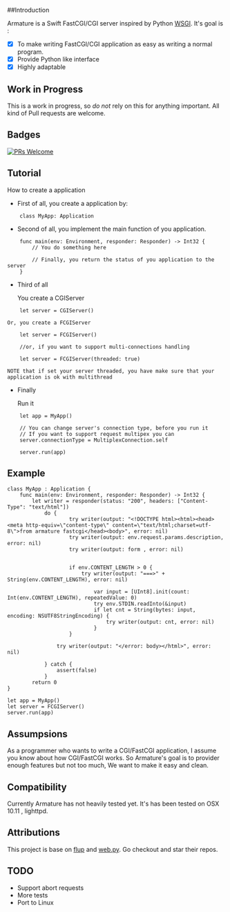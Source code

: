 ##Introduction

Armature is a Swift FastCGI/CGI server inspired by Python [WSGI](https://www.python.org/dev/peps/pep-3333/). It's goal is :
- [x] To make writing FastCGI/CGI application as easy as writing a normal program.
- [x] Provide Python like interface
- [x] Highly adaptable

## Work in Progress

This is a work in progress, so *do not* rely on this for anything important.
All kind of Pull requests are welcome.

## Badges
[![PRs Welcome](https://img.shields.io/badge/prs-welcome-brightgreen.svg?style=flat-square)](http://makeapullrequest.com)

## Tutorial

How to create a application

- First of all, you create a application by:
```
    class MyApp: Application
```

- Second of all, you implement the main function of you application.
```
    func main(env: Environment, responder: Responder) -> Int32 {
        // You do something here

        // Finally, you return the status of you application to the server
    }
```

- Third of all

    You create a CGIServer
```
    let server = CGIServer()
```

    Or, you create a FCGIServer
```
    let server = FCGIServer()
    
    //or, if you want to support multi-connections handling

    let server = FCGIServer(threaded: true)
```
    NOTE that if set your server threaded, you have make sure that your application is ok with multithread

- Finally

    Run it
```
    let app = MyApp()

    // You can change server's connection type, before you run it
    // If you want to support request multipex you can
    server.connectionType = MultiplexConnection.self

    server.run(app)
```

## Example
```
class MyApp : Application {
    func main(env: Environment, responder: Responder) -> Int32 {
        let writer = responder(status: "200", headers: ["Content-Type": "text/html"])
            do {
                    try writer(output: "<!DOCTYPE html><html><head><meta http-equiv=\"content-type\" content=\"text/html;charset=utf-8\">from armature fastcgi</head><body>", error: nil)
                    try writer(output: env.request.params.description, error: nil)
                    try writer(output: form , error: nil)


                    if env.CONTENT_LENGTH > 0 {
                        try writer(output: "===>" + String(env.CONTENT_LENGTH), error: nil)

                            var input = [UInt8].init(count: Int(env.CONTENT_LENGTH), repeatedValue: 0)
                            try env.STDIN.readInto(&input)
                            if let cnt = String(bytes: input, encoding: NSUTF8StringEncoding) {
                                try writer(output: cnt, error: nil)
                            }
                    }

                try writer(output: "</error: body></html>", error: nil)

            } catch {
                assert(false)
            }
        return 0
}

let app = MyApp()
let server = FCGIServer()
server.run(app)
```

## Assumpsions

As a programmer who wants to write a CGI/FastCGI application, I assume you know about how CGI/FastCGI works. So Armature's goal is to provider enough features but not too much, We want to make it easy and clean.

## Compatibility

Currently Armature has not heavily tested yet. It's has been tested on OSX 10.11 , lighttpd.

## Attributions

This project is base on [flup](https://pypi.python.org/pypi/flup) and [web.py](http://webpy.org). Go checkout and star their repos.

## TODO

- Support abort requests
- More tests
- Port to Linux
